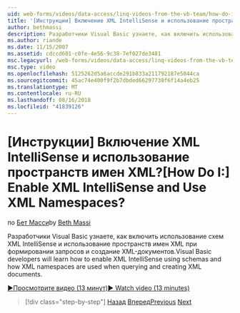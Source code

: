 ```yaml
---
uid: web-forms/videos/data-access/linq-videos-from-the-vb-team/how-do-i-enable-xml-intellisense-and-use-xml-namespaces
title: '[Инструкции] Включение XML IntelliSense и использование пространств имен XML? | Документы Майкрософт'
author: bethmassi
description: Разработчики Visual Basic узнаете, как включить использование схем XML IntelliSense и использование пространств имен XML при формировании запросов и создание XML-документов.
ms.author: riande
ms.date: 11/15/2007
ms.assetid: cdccd601-c0fe-4e56-9c38-7ef027de3481
msc.legacyurl: /web-forms/videos/data-access/linq-videos-from-the-vb-team/how-do-i-enable-xml-intellisense-and-use-xml-namespaces
msc.type: video
ms.openlocfilehash: 5125262d5a6accde291b833a211792187e5044ca
ms.sourcegitcommit: 45ac74e400f9f2b7dbded66297730f6f14a4eb25
ms.translationtype: MT
ms.contentlocale: ru-RU
ms.lasthandoff: 08/16/2018
ms.locfileid: "41839126"
---
```

<a name="how-do-i-enable-xml-intellisense-and-use-xml-namespaces"></a><span data-ttu-id="ba745-104">[Инструкции] Включение XML IntelliSense и использование пространств имен XML?</span><span class="sxs-lookup"><span data-stu-id="ba745-104">[How Do I:] Enable XML IntelliSense and Use XML Namespaces?</span></span>
====================
<span data-ttu-id="ba745-105">по [Бет Масси](https://github.com/bethmassi)</span><span class="sxs-lookup"><span data-stu-id="ba745-105">by [Beth Massi](https://github.com/bethmassi)</span></span>

<span data-ttu-id="ba745-106">Разработчики Visual Basic узнаете, как включить использование схем XML IntelliSense и использование пространств имен XML при формировании запросов и создание XML-документов.</span><span class="sxs-lookup"><span data-stu-id="ba745-106">Visual Basic developers will learn how to enable XML IntelliSense using schemas and how XML namespaces are used when querying and creating XML documents.</span></span>

[<span data-ttu-id="ba745-107">&#9654;Просмотрите видео (13 минут)</span><span class="sxs-lookup"><span data-stu-id="ba745-107">&#9654; Watch video (13 minutes)</span></span>](https://channel9.msdn.com/Blogs/ASP-NET-Site-Videos/how-do-i-enable-xml-intellisense-and-use-xml-namespaces)

> [!div class="step-by-step"]
> <span data-ttu-id="ba745-108">[Назад](how-do-i-get-started-with-linq-to-xml.md)
> [Вперед](how-do-i-create-xml-documents-from-sql-data.md)</span><span class="sxs-lookup"><span data-stu-id="ba745-108">[Previous](how-do-i-get-started-with-linq-to-xml.md)
[Next](how-do-i-create-xml-documents-from-sql-data.md)</span></span>
